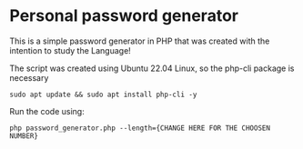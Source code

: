 # Personal password generator

This is a simple password generator in PHP that was created with the intention to study the Language!

The script was created using Ubuntu 22.04 Linux, so the php-cli package is necessary
```
sudo apt update && sudo apt install php-cli -y
```

Run the code using:
```
php password_generator.php --length={CHANGE HERE FOR THE CHOOSEN NUMBER}
```


